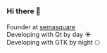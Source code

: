 ### Hi there 👋

Founder at [semasquare](https://github.com/semasquare) <img class="emoji" width="16" height="16" src="https://avatars1.githubusercontent.com/u/38842282?s=200&v=4"><br>
Developing with Qt by day ☀️<br>
Developing with GTK by night 🌕 
